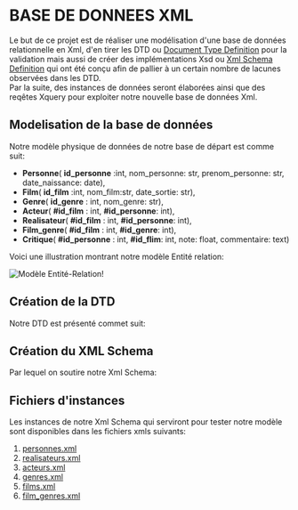 # BASE DE DONNEES XML
Le but de ce projet est de réaliser une modélisation d'une base de données relationnelle en Xml, d'en tirer les DTD ou [Document Type Definition](https://fr.wikipedia.org/wiki/Document_type_definition)
pour la validation mais aussi de créer des implémentations Xsd ou [Xml Schema Definition](https://fr.wikipedia.org/wiki/XML_Schema) qui ont été conçu afin de pallier à un certain nombre de lacunes observées dans les DTD.   
Par la suite, des instances de données seront élaborées ainsi que des reqêtes Xquery pour exploiter notre nouvelle base de données Xml.


## Modelisation de la base de données
Notre modèle physique de données de notre base de départ est comme suit:   
-  **Personne**( __id_personne__ :int, nom_personne: str, prenom_personne: str, date_naissance: date),  
-  **Film**( __id_film__ :int, nom_film:str, date_sortie: str),   
-  **Genre**( __id_genre__ : int, nom_genre: str),   
-  **Acteur**( __#id_film__ : int, __#id_personne__: int),   
-  **Realisateur**( __#id_film__ : int, __#id_personne__: int),   
-  **Film_genre**( __#id_film__ : int, __#id_genre__: int),
-  **Critique**( __#id_personne__ : int, __#id_flim__: int, note: float, commentaire: text)


Voici une illustration montrant notre modèle Entité relation:     
  
  
![Modèle Entité-Relation!](https://www-apps.univ-lehavre.fr/forge/bda_group/bda/raw/master/modele_entite_relation.png "Modèle Entité Relation")  
   
## Création de la DTD  
Notre DTD est présenté commet suit:  


## Création du XML Schema  
Par lequel on soutire notre Xml Schema:  


## Fichiers d'instances  
Les instances de notre Xml Schema qui serviront pour tester notre modèle sont disponibles dans les fichiers xmls suivants:  
1.  [personnes.xml](https://www-apps.univ-lehavre.fr/forge/bda_group/bda/blob/master/instances/personnes.xml)
2.  [realisateurs.xml](https://www-apps.univ-lehavre.fr/forge/bda_group/bda/blob/master/instances/realisateurs.xml)
3.  [acteurs.xml](https://www-apps.univ-lehavre.fr/forge/bda_group/bda/blob/master/instances/acteurs.xml)
4.  [genres.xml](https://www-apps.univ-lehavre.fr/forge/bda_group/bda/blob/master/instances/genres.xml)
5.  [films.xml](https://www-apps.univ-lehavre.fr/forge/bda_group/bda/blob/master/instances/films.xml)
6.  [film_genres.xml](https://www-apps.univ-lehavre.fr/forge/bda_group/bda/blob/master/instances/film_genre.xml)
